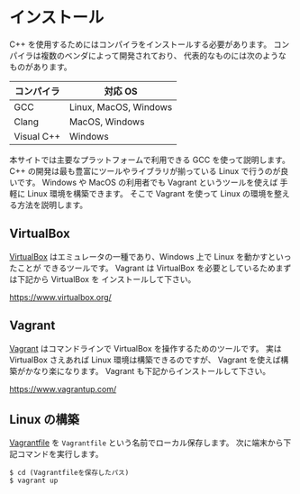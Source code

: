 # インストール

C++ を使用するためにはコンパイラをインストールする必要があります。
コンパイラは複数のベンダによって開発されており、
代表的なものには次のようなものがあります。

| コンパイラ | 対応 OS               |
| ---------- | --------------------- |
| GCC        | Linux, MacOS, Windows |
| Clang      | MacOS, Windows        |
| Visual C++ | Windows               |

本サイトでは主要なプラットフォームで利用できる GCC を使って説明します。
C++ の開発は最も豊富にツールやライブラリが揃っている Linux で行うのが良いです。
Windows や MacOS の利用者でも Vagrant というツールを使えば
手軽に Linux 環境を構築できます。
そこで Vagrant を使って Linux の環境を整える方法を説明します。

## VirtualBox

[VirtualBox] はエミュレータの一種であり、Windows 上で Linux を動かすといったことが
できるツールです。
Vagrant は VirtualBox を必要としているためまずは下記から VirtualBox を
インストールして下さい。

https://www.virtualbox.org/

[VirtualBox]: https://www.virtualbox.org/

## Vagrant

[Vagrant] はコマンドラインで VirtualBox を操作するためのツールです。
実は VirtualBox さえあれば Linux 環境は構築できるのですが、
Vagrant を使えば構築がかなり楽になります。
Vagrant も下記からインストールして下さい。

https://www.vagrantup.com/

[Vagrant]: https://www.vagrantup.com/

## Linux の構築

[Vagrantfile](Vagrantfile) を `Vagrantfile` という名前でローカル保存します。
次に端末から下記コマンドを実行します。

    $ cd (Vagrantfileを保存したパス)
    $ vagrant up

